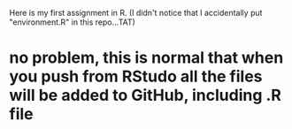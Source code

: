 Here is my first assignment in R.
(I didn't notice that I accidentally put "environment.R" in this repo...TAT)

# no problem, this is normal that when you push from RStudo all the files will be added to GitHub, including .R file
